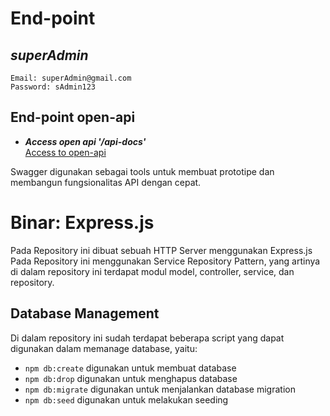 # End-point 
## ***superAdmin*** <br/>
```
Email: superAdmin@gmail.com
Password: sAdmin123
```
## End-point open-api
- ***Access open api '/api-docs'*** <br/>
[Access to open-api](http://127.0.0.1:8000/api-docs)

Swagger digunakan sebagai  tools untuk membuat prototipe dan membangun fungsionalitas API dengan cepat.

# Binar: Express.js

Pada Repository ini dibuat sebuah HTTP Server menggunakan Express.js
Pada Repository ini menggunakan Service Repository Pattern, yang artinya di dalam repository ini terdapat modul model, controller, service, dan repository.


## Database Management

Di dalam repository ini sudah terdapat beberapa script yang dapat digunakan dalam memanage database, yaitu:

- `npm db:create` digunakan untuk membuat database
- `npm db:drop` digunakan untuk menghapus database
- `npm db:migrate` digunakan untuk menjalankan database migration
- `npm db:seed` digunakan untuk melakukan seeding


